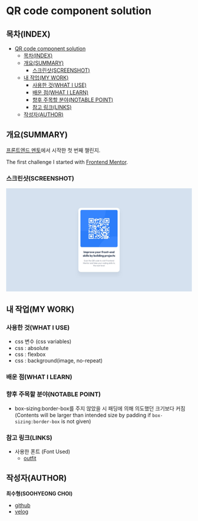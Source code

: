 # QR code component solution

## 목차(INDEX)

- [QR code component solution](#qr-code-component-solution)
  - [목차(INDEX)](#목차index)
  - [개요(SUMMARY)](#개요summary)
    - [스크린샷(SCREENSHOT)](#스크린샷screenshot)
  - [내 작업(MY WORK)](#내-작업my-work)
    - [사용한 것(WHAT I USE)](#사용한-것what-i-use)
    - [배운 점(WHAT I LEARN)](#배운-점what-i-learn)
    - [향후 주목할 분야(NOTABLE POINT)](#향후-주목할-분야notable-point)
    - [참고 링크(LINKS)](#참고-링크links)
  - [작성자(AUTHOR)](#작성자author)

## 개요(SUMMARY)

[프론트엔드 멘토](https://www.frontendmentor.io/home)에서 시작한 첫 번째 챌린지.

The first challenge I started with [Frontend Mentor](https://www.frontendmentor.io/home).

### 스크린샷(SCREENSHOT)

![이미지](/design/desktop-design.jpg)

## 내 작업(MY WORK)

### 사용한 것(WHAT I USE)

- css 변수 (css variables)
- css : absolute
- css : flexbox
- css : background(image, no-repeat)

### 배운 점(WHAT I LEARN)

### 향후 주목할 분야(NOTABLE POINT)

- box-sizing:border-box를 주지 않았을 시 패딩에 의해 의도했던 크기보다 커짐 (Contents will be larger than intended size by padding if `box-sizing:border-box` is not given)

### 참고 링크(LINKS)

- 사용한 폰트 (Font Used)
  - [outfit](https://fonts.google.com/share?selection.family=DM+Serif+Display:ital@0;1|Noto+Sans+KR:wght@100..900|Noto+Sans:ital,wght@0,100..900;1,100..900|Noto+Serif:ital,wght@0,100..900;1,100..900|Outfit:wght@100..900|Poppins:ital,wght@0,100;0,200;0,300;0,400;0,500;0,600;0,700;0,800;0,900;1,100;1,200;1,300;1,400;1,500;1,600;1,700;1,800;1,900)

## 작성자(AUTHOR)

**최수형(SOOHYEONG CHOI)**

- [github](https://github.com/User850413)
- [velog](https://velog.io/@user850413)
